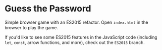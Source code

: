# Guess the Password

Simple browser game with an ES2015 refactor. Open `index.html` in the browser to play the game.


If you'd like to see some ES2015 features in the JavaScript code (including `let`, `const`, arrow functions, and more), check out the `ES2015` branch.
